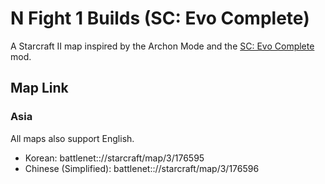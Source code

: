 # N Fight 1 Builds (SC: Evo Complete)
A Starcraft II map inspired by the Archon Mode and the [SC: Evo Complete](https://github.com/TeamKoprulu/SCEvoComplete) mod.

## Map Link
### Asia
All maps also support English.
- Korean: battlenet:://starcraft/map/3/176595
- Chinese (Simplified): battlenet:://starcraft/map/3/176596
